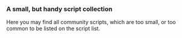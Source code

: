 ### A small, but handy script collection ###
Here you may find all community scripts, which are too small, or too common to be listed on the script list.
